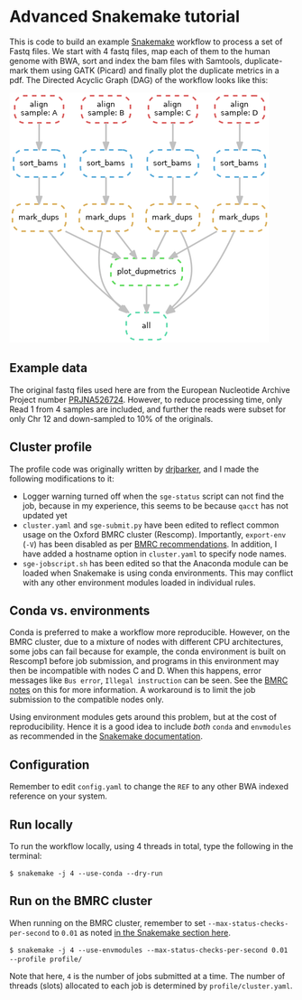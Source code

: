 # Advanced Snakemake tutorial
This is code to build an example [Snakemake](https://snakemake.readthedocs.io/) workflow to process a set of Fastq files. We start with 4 fastq files, map each of them to the human genome with BWA, sort and index the bam files with Samtools, duplicate-mark them using GATK (Picard) and finally plot the duplicate metrics in a pdf. The Directed Acyclic Graph (DAG) of the workflow looks like this: 

![DAG](dag.png)

## Example data
The original fastq files used here are from the European Nucleotide Archive Project number [PRJNA526724](https://www.ebi.ac.uk/ena/browser/view/PRJNA526724). However, to reduce processing time, only Read 1 from 4 samples are included, and further the reads were subset for only Chr 12 and down-sampled to 10% of the originals.

## Cluster profile
The profile code was originally written by [drjbarker](https://github.com/drjbarker/snakemake-gridengine), and I made the following modifications to it:

- Logger warning turned off when the `sge-status` script can not find the job, because in my experience, this seems to be because `qacct` has not updated yet
- `cluster.yaml` and `sge-submit.py` have been edited to reflect common usage on the Oxford BMRC cluster (Rescomp). Importantly, `export-env` (`-V`) has been disabled as per [BMRC recommendations](https://www.medsci.ox.ac.uk/divisional-services/support-services-1/bmrc/cluster-usage/#submitting-jobs---step-by-step-guide-for-new-users). In addition, I have added a hostname option in `cluster.yaml` to specify node names.
- `sge-jobscript.sh` has been edited so that the Anaconda module can be loaded when Snakemake is using conda environments. This may conflict with any other environment modules loaded in individual rules.

## Conda vs. environments 
Conda is preferred to make a workflow more reproducible. However, on the BMRC cluster, due to a mixture of nodes with different CPU architectures, some jobs can fail because for example, the conda environment is built on Rescomp1 before job submission, and programs in this environment may then be incompatible with nodes C and D. When this happens, error messages like `Bus error`, `Illegal instruction` can be seen. See the [BMRC notes](https://www.medsci.ox.ac.uk/divisional-services/support-services-1/bmrc/r-and-rstudio-on-the-bmrc-cluster/#installing-local-r-packages) on this for more information. A workaround is to limit the job submission to the compatible nodes only.

Using environment modules gets around this problem, but at the cost of reproducibility. Hence it is a good idea to include _both_ `conda` and `envmodules` as recommended in the [Snakemake documentation](https://snakemake.readthedocs.io/en/stable/snakefiles/deployment.html#using-environment-modules).

## Configuration
Remember to edit `config.yaml` to change the `REF` to any other BWA indexed reference on your system.

## Run locally
To run the workflow locally, using 4 threads in total, type the following in the terminal:
``` 
$ snakemake -j 4 --use-conda --dry-run
```

## Run on the BMRC cluster
When running on the BMRC cluster, remember to set `--max-status-checks-per-second` to `0.01` as noted [in the Snakemake section here](https://www.medsci.ox.ac.uk/divisional-services/support-services-1/bmrc/scientific-software-directory/#s). 
```
$ snakemake -j 4 --use-envmodules --max-status-checks-per-second 0.01 --profile profile/
```
Note that here, `4` is the number of jobs submitted at a time. The number of threads (slots) allocated to each job is determined by `profile/cluster.yaml`.